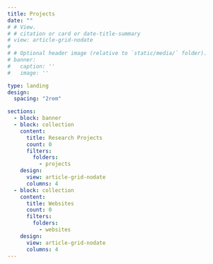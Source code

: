 ```yaml
---
title: Projects
date: ""
# # View.
# # citation or card or date-title-summary
# view: article-grid-nodate
# 
# # Optional header image (relative to `static/media/` folder).
# banner:
#   caption: ''
#   image: ''

type: landing
design:
  spacing: "2rem"

sections:
  - block: banner
  - block: collection
    content:
      title: Research Projects
      count: 0
      filters:
        folders:
          - projects
    design:
      view: article-grid-nodate
      columns: 4
  - block: collection
    content:
      title: Websites
      count: 0
      filters:
        folders:
          - websites
    design:
      view: article-grid-nodate
      columns: 4
---
```

